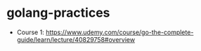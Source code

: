 # golang-practices

- Course 1: https://www.udemy.com/course/go-the-complete-guide/learn/lecture/40829758#overview